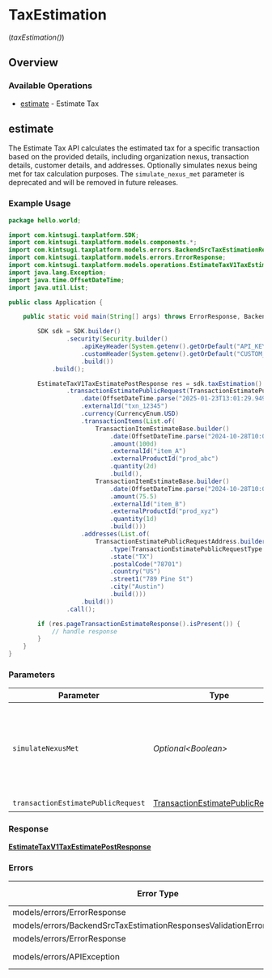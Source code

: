 # TaxEstimation
(*taxEstimation()*)

## Overview

### Available Operations

* [estimate](#estimate) - Estimate Tax

## estimate

The Estimate Tax API calculates the estimated tax for a specific
    transaction based on the provided details, including organization nexus,
    transaction details, customer details, and addresses. Optionally simulates nexus being met for tax calculation purposes. The `simulate_nexus_met` parameter is deprecated and will be removed in future releases.

### Example Usage

<!-- UsageSnippet language="java" operationID="estimate_tax_v1_tax_estimate_post" method="post" path="/v1/tax/estimate" -->
```java
package hello.world;

import com.kintsugi.taxplatform.SDK;
import com.kintsugi.taxplatform.models.components.*;
import com.kintsugi.taxplatform.models.errors.BackendSrcTaxEstimationResponsesValidationErrorResponse;
import com.kintsugi.taxplatform.models.errors.ErrorResponse;
import com.kintsugi.taxplatform.models.operations.EstimateTaxV1TaxEstimatePostResponse;
import java.lang.Exception;
import java.time.OffsetDateTime;
import java.util.List;

public class Application {

    public static void main(String[] args) throws ErrorResponse, BackendSrcTaxEstimationResponsesValidationErrorResponse, ErrorResponse, Exception {

        SDK sdk = SDK.builder()
                .security(Security.builder()
                    .apiKeyHeader(System.getenv().getOrDefault("API_KEY_HEADER", ""))
                    .customHeader(System.getenv().getOrDefault("CUSTOM_HEADER", ""))
                    .build())
            .build();

        EstimateTaxV1TaxEstimatePostResponse res = sdk.taxEstimation().estimate()
                .transactionEstimatePublicRequest(TransactionEstimatePublicRequest.builder()
                    .date(OffsetDateTime.parse("2025-01-23T13:01:29.949Z"))
                    .externalId("txn_12345")
                    .currency(CurrencyEnum.USD)
                    .transactionItems(List.of(
                        TransactionItemEstimateBase.builder()
                            .date(OffsetDateTime.parse("2024-10-28T10:00:00Z"))
                            .amount(100d)
                            .externalId("item_A")
                            .externalProductId("prod_abc")
                            .quantity(2d)
                            .build(),
                        TransactionItemEstimateBase.builder()
                            .date(OffsetDateTime.parse("2024-10-28T10:00:00Z"))
                            .amount(75.5)
                            .externalId("item_B")
                            .externalProductId("prod_xyz")
                            .quantity(1d)
                            .build()))
                    .addresses(List.of(
                        TransactionEstimatePublicRequestAddress.builder()
                            .type(TransactionEstimatePublicRequestType.SHIP_TO)
                            .state("TX")
                            .postalCode("78701")
                            .country("US")
                            .street1("789 Pine St")
                            .city("Austin")
                            .build()))
                    .build())
                .call();

        if (res.pageTransactionEstimateResponse().isPresent()) {
            // handle response
        }
    }
}
```

### Parameters

| Parameter                                                                                                                                                                                                | Type                                                                                                                                                                                                     | Required                                                                                                                                                                                                 | Description                                                                                                                                                                                              |
| -------------------------------------------------------------------------------------------------------------------------------------------------------------------------------------------------------- | -------------------------------------------------------------------------------------------------------------------------------------------------------------------------------------------------------- | -------------------------------------------------------------------------------------------------------------------------------------------------------------------------------------------------------- | -------------------------------------------------------------------------------------------------------------------------------------------------------------------------------------------------------- |
| `simulateNexusMet`                                                                                                                                                                                       | *Optional\<Boolean>*                                                                                                                                                                                     | :heavy_minus_sign:                                                                                                                                                                                       | : warning: ** DEPRECATED **: This will be removed in a future release, please migrate away from it as soon as possible.<br/><br/>**Deprecated:** Use `simulate_active_registration` in the request body instead. |
| `transactionEstimatePublicRequest`                                                                                                                                                                       | [TransactionEstimatePublicRequest](../../models/components/TransactionEstimatePublicRequest.md)                                                                                                          | :heavy_check_mark:                                                                                                                                                                                       | N/A                                                                                                                                                                                                      |

### Response

**[EstimateTaxV1TaxEstimatePostResponse](../../models/operations/EstimateTaxV1TaxEstimatePostResponse.md)**

### Errors

| Error Type                                                            | Status Code                                                           | Content Type                                                          |
| --------------------------------------------------------------------- | --------------------------------------------------------------------- | --------------------------------------------------------------------- |
| models/errors/ErrorResponse                                           | 401                                                                   | application/json                                                      |
| models/errors/BackendSrcTaxEstimationResponsesValidationErrorResponse | 422                                                                   | application/json                                                      |
| models/errors/ErrorResponse                                           | 500                                                                   | application/json                                                      |
| models/errors/APIException                                            | 4XX, 5XX                                                              | \*/\*                                                                 |
